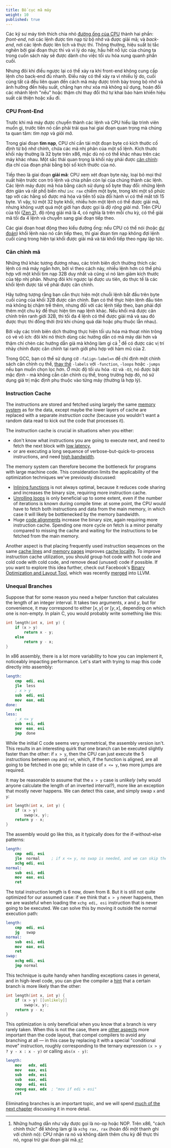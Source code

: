 ```yaml
---
title: Bố cục mã máy
weight: 10
published: true
---
```


Các kỹ sư máy tính thích chia nhỏ [đường ống của CPU](/hpc/pipelining) thành hai phần: *front-end*, nơi các lệnh được tìm nạp từ bộ nhớ và được giải mã; và *back-end*, nơi các lệnh được lên lịch và thực thi. Thông thường, hiệu suất bị tắc nghẽn bởi giai đoạn thực thi và vì lý do này, hầu hết nỗ lực của chúng ta trong cuốn sách này sẽ được dành cho việc tối ưu hóa xung quanh phần cuối.

Nhưng đôi khi điều ngược lại có thể xảy ra khi front-end không cung cấp lệnh cho back-end đủ nhanh. Điều này có thể xảy ra vì nhiều lý do, cuối cùng tất cả đều liên quan đến cách mã máy được trình bày trong bộ nhớ và ảnh hưởng đến hiệu suất, chẳng hạn như xóa mã không sử dụng, hoán đổi các nhánh lệnh "nếu" hoặc thậm chí thay đổi thứ tự khai báo hàm khiến hiệu suất cải thiện hoặc xấu đi.

### CPU Front-End

Trước khi mã máy được chuyển thành các lệnh và CPU hiểu lập trình viên muốn gì, trước tiên nó cần phải trải qua hai giai đoạn quan trọng mà chúng ta quan tâm: *tìm nạp* và *giải mã*.

Trong giai đoạn **tìm nạp**, CPU chỉ cần tải một đoạn byte có kích thước cố định từ bộ nhớ chính, chứa các mã nhị phân của một số lệnh. Kích thước khối này thường là 32 byte trên x86, mặc dù nó có thể khác nhau trên các máy khác nhau. Một sắc thái quan trọng là khối này phải được [căn chỉnh](/hpc/cpu-cache/cache-lines): địa chỉ của đoạn phải bằng bội số kích thước của nó.

<!-- todo: what happens when an instruction crosses the boundary? -->

Tiếp theo là giai đoạn **giải mã**: CPU xem xét đoạn byte này, loại bỏ mọi thứ xuất hiện trước con trỏ lệnh và chia phần còn lại của chúng thành các lệnh. Các lệnh máy được mã hóa bằng cách sử dụng số byte thay đổi: những lệnh đơn giản và rất phổ biến như `inc rax` chiếm một byte, trong khi một số phức tạp với các hằng số được mã hóa và tiền tố sửa đổi hành vi có thể mất tới 15 byte. Vì vậy, từ một 32 byte khối,  nhiều hơn một lệnh có thể được giải mã, nhưng không vượt quá một giới hạn được gọi là *độ rộng giải mã*. Trên CPU của tôi ([Zen 2](https://en.wikichip.org/wiki/amd/microarchitectures/zen_2)), độ rộng giải mã là 4, có nghĩa là trên mỗi chu kỳ, có thể giải mã tối đa 4 lệnh và chuyển sang giai đoạn tiếp theo.

Các giai đoạn hoạt động theo kiểu đường ống: nếu CPU có thể nói (hoặc [dự đoán](/hpc/pipelining/branching/)) khối lệnh nào nó cần tiếp theo, thì giai đoạn tìm nạp không đợi lệnh cuối cùng trong hiện tại khối được giải mã và tải khối tiếp theo ngay lập tức.

<!--

Decoded Stream Buffer (DSB)

Loop Stream Detector (LSD)

-->

### Căn chỉnh mã

Những thứ khác tương đương nhau, các trình biên dịch thường thích các lệnh có mã máy ngắn hơn, bởi vì theo cách này, nhiều lệnh hơn có thể phù hợp với một khối tìm nạp 32B duy nhất và cũng vì nó làm giảm kích thước của tệp nhị phân. Nhưng đôi khi ngược lại được ưu tiên, do thực tế là các khối lệnh được tải về phải được căn chỉnh.

Hãy tưởng tượng rằng bạn cần thực hiện một chuỗi lệnh bắt đầu trên byte cuối cùng của khối 32B được căn chỉnh. Bạn có thể thực hiện lệnh đầu tiên mà không bị chậm trễ thêm, nhưng đối với các lệnh tiếp theo, bạn phải đợi thêm một chu kỳ để thực hiện tìm nạp lệnh khác. Nếu khối mã được căn chỉnh trên ranh giới 32B, thì tối đa 4 lệnh có thể được giải mã và sau đó được thực thi đồng thời (trừ khi chúng quá dài hoặc phụ thuộc lẫn nhau).

Bởi vậy các trình biên dịch thường thực hiện tối ưu hóa mà thoạt nhìn trông có vẻ vô ích: đôi khi nó thích dùng các hướng dẫn có mã máy dài hơn và thậm chí chèn các hướng dẫn giả mà không làm gì cả [^nop] để có được các vị trí nhảy chính được căn chỉnh tại ranh giới phù hợp với hàm mũ của 2.

[^nop]: Những hướng dẫn như vậy được gọi là no-op hoặc NOP. Trên x86, "cách chính thức" để không làm gì là `xchg rax, rax` (hoán đổi một thanh ghi với chính nó): CPU nhận ra nó và không dành thêm chu kỳ để thực thi nó, ngoại trừ giai đoạn giải mã.

Trong GCC, bạn có thể sử dụng cờ `-falign-label=n` để chỉ định một chính sách căn chỉnh cụ thể, [thay thế](https://gcc.gnu.org/onlineocs/gcc/Optimize-Options.html) `-labels` với `-function`, `-loops` hoặc `-jumps` nếu bạn muốn chọn lọc hơn. Ở mức độ tối ưu hóa `-O2` và `-O3`, nó được bật mặc định - mà không cần căn chỉnh cụ thể, trong trường hợp đó, nó sử dụng giá trị mặc định phụ thuộc vào từng máy (thường là hợp lý).

### Instruction Cache

The instructions are stored and fetched using largely the same [memory system](/hpc/cpu-cache) as for the data, except maybe the lower layers of cache are replaced with a separate *instruction cache* (because you wouldn't want a random data read to kick out the code that processes it).

The instruction cache is crucial in situations when you either:

- don't know what instructions you are going to execute next, and need to fetch the next block with [low latency](/hpc/cpu-cache/latency),
- or are executing a long sequence of verbose-but-quick-to-process instructions, and need [high bandwidth](/hpc/cpu-cache/bandwidth).

The memory system can therefore become the bottleneck for programs with large machine code. This consideration limits the applicability of the optimization techniques we've previously discussed:

- [Inlining functions](../functions) is not always optimal, because it reduces code sharing and increases the binary size, requiring more instruction cache.
- [Unrolling loops](../loops) is only beneficial up to some extent, even if the number of iterations is known during compile time: at some point, the CPU would have to fetch both instructions and data from the main memory, in which case it will likely be bottlenecked by the memory bandwidth.
- Huge [code alignments](#code-alignment) increase the binary size, again requiring more instruction cache. Spending one more cycle on fetch is a minor penalty compared to missing the cache and waiting for the instructions to be fetched from the main memory.

Another aspect is that placing frequently used instruction sequences on the same [cache lines](/hpc/cpu-cache/cache-lines) and [memory pages](/hpc/cpu-cache/paging) improves [cache locality](/hpc/external-memory/locality). To improve instruction cache utilization, you should  group hot code with hot code and cold code with cold code, and remove dead (unused) code if possible. If you want to explore this idea further, check out Facebook's [Binary Optimization and Layout Tool](https://engineering.fb.com/2018/06/19/data-infrastructure/accelerate-large-scale-applications-with-bolt/), which was recently [merged](https://github.com/llvm/llvm-project/commit/4c106cfdf7cf7eec861ad3983a3dd9a9e8f3a8ae) into LLVM.

### Unequal Branches

Suppose that for some reason you need a helper function that calculates the length of an integer interval. It takes two arguments, $x$ and $y$, but for convenience, it may correspond to either $[x, y]$ or $[y, x]$, depending on which one is non-empty. In plain C, you would probably write something like this:

```c++
int length(int x, int y) {
    if (x > y)
        return x - y;
    else
        return y - x;
}
```

In x86 assembly, there is a lot more variability to how you can implement it, noticeably impacting performance. Let's start with trying to map this code directly into assembly:

```nasm
length:
    cmp  edi, esi
    jle  less
    ; x > y
    sub  edi, esi
    mov  eax, edi
done:
    ret
less:
    ; x <= y
    sub  esi, edi
    mov  eax, esi
    jmp  done
```

While the initial C code seems very symmetrical, the assembly version isn't. This results in an interesting quirk that one branch can be executed slightly faster than the other: if `x > y`, then the CPU can just execute the 5 instructions between `cmp` and `ret`, which, if the function is aligned, are all going to be fetched in one go; while in case of `x <= y`, two more jumps are required.

It may be reasonable to assume that the `x > y` case is *unlikely* (why would anyone calculate the length of an inverted interval?), more like an exception that mostly never happens. We can detect this case, and simply swap `x` and `y`:

```c++
int length(int x, int y) {
    if (x > y)
        swap(x, y);
    return y - x;
}
```

The assembly would go like this, as it typically does for the if-without-else patterns:

```nasm
length:
    cmp  edi, esi
    jle  normal     ; if x <= y, no swap is needed, and we can skip the xchg
    xchg edi, esi
normal:
    sub  esi, edi
    mov  eax, esi
    ret
```

The total instruction length is 6 now, down from 8. But it is still not quite optimized for our assumed case: if we think that `x > y` never happens, then we are wasteful when loading the `xchg edi, esi` instruction that is never going to be executed. We can solve this by moving it outside the normal execution path:

```nasm
length:
    cmp  edi, esi
    jg   swap
normal:
    sub  esi, edi
    mov  eax, esi
    ret
swap:
    xchg edi, esi
    jmp normal
```

This technique is quite handy when handling exceptions cases in general, and in high-level code, you can give the compiler a [hint](/hpc/compilation/situational) that a certain branch is more likely than the other:

```c++
int length(int x, int y) {
    if (x > y) [[unlikely]]
        swap(x, y);
    return y - x;
}
```

This optimization is only beneficial when you know that a branch is very rarely taken. When this is not the case, there are [other aspects](/hpc/pipelining/hazards) more important than the code layout, that compel compilers to avoid any branching at all — in this case by replacing it with a special "conditional move" instruction, roughly corresponding to the ternary expression `(x > y ? y - x : x - y)` or calling `abs(x - y)`:

```nasm
length:
    mov   edx, edi
    mov   eax, esi
    sub   edx, esi
    sub   eax, edi
    cmp   edi, esi
    cmovg eax, edx  ; "mov if edi > esi"
    ret
```

Eliminating branches is an important topic, and we will spend [much of the next chapter](/hpc/pipelining/branching) discussing it in more detail.

<!--

This architecture peculiarity

When you have branches in your code, there is a variability in how you can place their instruction sequences in the memory — and surprisingly, .

```nasm
length:
    mov   edx, edi
    mov   eax, esi
    sub   edx, esi
    sub   eax, edi
    cmp   edi, esi
    cmovg eax, edx  ; "mov if edi > esi"
    ret
```

Granted that `x > y` never or almost never happens, the branchy variant will be 2 instructions shorter.

https://godbolt.org/z/bb3a3ahdE

(The compiler can't optimize it because it's technically [not allowed to](/hpc/compilation/contracts): despite `y - x` being valid, `x - y` could over/underflow, causing undefined behavior. Although fully correct, I guess the compiler just doesn't date executing it.)

We will spend [much of the next chapter](/hpc/pipelining/branching) discussing it in more detail.

You don't have to decode the things you are not going to execute anyway.

In general, you want to, and put rarely executed code away — even in the case of if-without-else patterns.

-->
